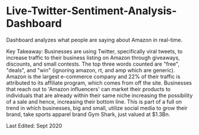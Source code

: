 # Live-Twitter-Sentiment-Analysis-Dashboard
Dashboard analyzes what people are saying about Amazon in real-time.

 



Key Takeaway: Businesses are using Twitter, specifically viral tweets, to increase traffic to their business listing on Amazon through giveaways, discounts, and small contests. The top three words counted are "free", "deals", and "win" (ignoring amazon, rt, and amp which are generic). Amazon is the largest e-commerce company and 22% of their traffic is attributed to its affiliate program, which comes from off the site. Businesses that reach out to 'Amazon influencers' can market their products to individuals that are already within their same niche increasing the possibility of a sale and hence, increasing their bottom line. This is part of a full on trend in which businesses, big and small, utilize social media to grow their brand, take sports apparel brand Gym Shark, just valued at $1.3Bn.

Last Edited: Sept 2020
